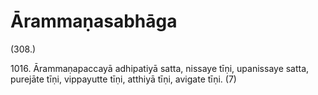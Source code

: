 # Ārammaṇasabhāga

(308.)

1016\. Ārammaṇapaccayā adhipatiyā satta, nissaye tīṇi, upanissaye satta, purejāte tīṇi, vippayutte tīṇi, atthiyā tīṇi, avigate tīṇi. (7)
